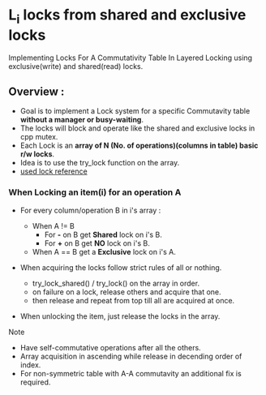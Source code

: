 # L<sub>i</sub> locks from shared and exclusive locks
Implementing Locks For A Commutativity Table In Layered Locking using exclusive(write) and shared(read) locks.
## Overview :
- Goal is to implement a Lock system for a specific Commutavity table **without a manager or busy-waiting**.
- The locks will block and operate like the shared and exclusive locks in cpp mutex.
- Each Lock is an **array of N (No. of operations)(columns in table) basic r/w locks**.
- Idea is to use the try_lock function on the array.
- [used lock reference](https://en.cppreference.com/w/cpp/thread/shared_mutex.html)

### When Locking an item(i) for an operation A

   - For every column/operation B in i's array :
     - When A != B
       - For **-** on B get **Shared** lock on i's B.
       - For **+** on B get **NO** lock on i's B.
     - When A == B get a **Exclusive** lock on i's A.         

   - When acquiring the locks follow strict rules of all or nothing.
     - try_lock_shared() / try_lock() on the array in order.
     - on failure on a lock, release others and acquire that one.
     - then release and repeat from top till all are acquired at once.
     
   - When unlocking the item, just release the locks in the array.

> [!NOTE]
> - Have self-commutative operations after all the others.
> - Array acquisition in ascending while release in decending order of index. 
> - For non-symmetric table with A-A commutavity an additional fix is required.
